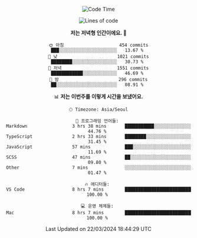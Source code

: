 <div align='center'>
 
<!--START_SECTION:waka-->
![Code Time](http://img.shields.io/badge/Code%20Time-3%2C466%20hrs%2057%20mins-blue)

![Lines of code](https://img.shields.io/badge/%EC%A0%80%EB%8A%94%20%EC%97%AC%ED%83%9C%EA%B9%8C%EC%A7%80%20-2.1%20million%20%EC%A4%84%EC%9D%98%20%EC%BD%94%EB%93%9C%EB%A5%BC%20%EC%9E%91%EC%84%B1%ED%96%88%EC%96%B4%EC%9A%94.-blue)

**저는 저녁형 인간이에요. 🦉** 

```text
🌞 아침                     454 commits         ███░░░░░░░░░░░░░░░░░░░░░░   13.67 % 
🌆 낮　                     1021 commits        ████████░░░░░░░░░░░░░░░░░   30.73 % 
🌃 저녁                     1551 commits        ████████████░░░░░░░░░░░░░   46.69 % 
🌙 밤　                     296 commits         ██░░░░░░░░░░░░░░░░░░░░░░░   08.91 % 
```


📊 **저는 이번주를 이렇게 시간을 보냈어요.** 

```text
🕑︎ Timezone: Asia/Seoul

💬 프로그래밍 언어들: 
Markdown                 3 hrs 38 mins       ███████████░░░░░░░░░░░░░░   44.76 % 
TypeScript               2 hrs 33 mins       ████████░░░░░░░░░░░░░░░░░   31.45 % 
JavaScript               57 mins             ███░░░░░░░░░░░░░░░░░░░░░░   11.69 % 
SCSS                     47 mins             ██░░░░░░░░░░░░░░░░░░░░░░░   09.80 % 
Other                    7 mins              ░░░░░░░░░░░░░░░░░░░░░░░░░   01.47 % 

🔥 에디터들: 
VS Code                  8 hrs 7 mins        █████████████████████████   100.00 % 

💻 운영 체제들: 
Mac                      8 hrs 7 mins        █████████████████████████   100.00 % 
```


 Last Updated on 22/03/2024 18:44:29 UTC
<!--END_SECTION:waka-->
 </div>
<!---
Emewjin/Emewjin is a ✨ special ✨ repository because its `README.md` (this file) appears on your GitHub profile.
You can click the Preview link to take a look at your changes.
--->

